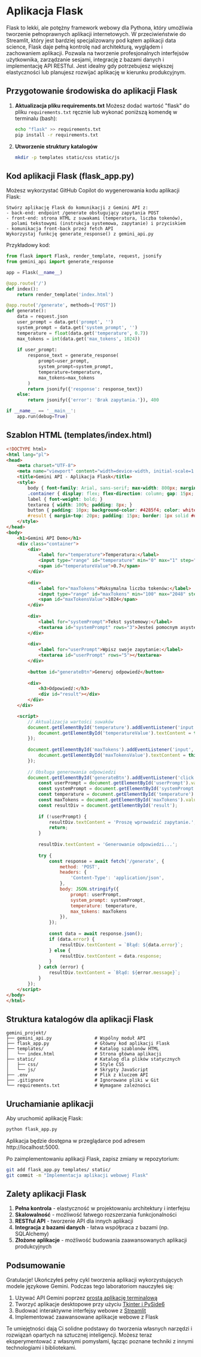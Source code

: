 # Aplikacja Flask

Flask to lekki, ale potężny framework webowy dla Pythona, który umożliwia tworzenie pełnoprawnych aplikacji internetowych. W przeciwieństwie do Streamlit, który jest bardziej specjalizowany pod kątem aplikacji data science, Flask daje pełną kontrolę nad architekturą, wyglądem i zachowaniem aplikacji. Pozwala na tworzenie profesjonalnych interfejsów użytkownika, zarządzanie sesjami, integrację z bazami danych i implementację API RESTful. Jest idealny gdy potrzebujesz większej elastyczności lub planujesz rozwijać aplikację w kierunku produkcyjnym.

## Przygotowanie środowiska do aplikacji Flask

1. **Aktualizacja pliku requirements.txt**
   Możesz dodać wartość "flask" do pliku `requirements.txt` ręcznie lub wykonać poniższą komendę w terminalu (bash):
   ```bash
   echo "flask" >> requirements.txt
   pip install -r requirements.txt
   ```

2. **Utworzenie struktury katalogów**
   ```bash
   mkdir -p templates static/css static/js
   ```

## Kod aplikacji Flask (flask_app.py)

Możesz wykorzystać GitHub Copilot do wygenerowania kodu aplikacji Flask:

```
Stwórz aplikację Flask do komunikacji z Gemini API z:
- back-end: endpoint /generate obsługujący zapytania POST
- front-end: strona HTML z suwakami (temperatura, liczba tokenów), 
  polami tekstowymi (instrukcja systemowa, zapytanie) i przyciskiem
- komunikacja front-back przez fetch API
Wykorzystaj funkcję generate_response() z gemini_api.py
```

Przykładowy kod:

```python
from flask import Flask, render_template, request, jsonify
from gemini_api import generate_response

app = Flask(__name__)

@app.route('/')
def index():
    return render_template('index.html')

@app.route('/generate', methods=['POST'])
def generate():
    data = request.json
    user_prompt = data.get('prompt', '')
    system_prompt = data.get('system_prompt', '')
    temperature = float(data.get('temperature', 0.7))
    max_tokens = int(data.get('max_tokens', 1024))
    
    if user_prompt:
        response_text = generate_response(
            prompt=user_prompt,
            system_prompt=system_prompt,
            temperature=temperature,
            max_tokens=max_tokens
        )
        return jsonify({'response': response_text})
    else:
        return jsonify({'error': 'Brak zapytania.'}), 400

if __name__ == '__main__':
    app.run(debug=True)
```

## Szablon HTML (templates/index.html)

```html
<!DOCTYPE html>
<html lang="pl">
<head>
    <meta charset="UTF-8">
    <meta name="viewport" content="width=device-width, initial-scale=1.0">
    <title>Gemini API - Aplikacja Flask</title>
    <style>
        body { font-family: Arial, sans-serif; max-width: 800px; margin: 0 auto; padding: 20px; }
        .container { display: flex; flex-direction: column; gap: 15px; }
        label { font-weight: bold; }
        textarea { width: 100%; padding: 8px; }
        button { padding: 10px; background-color: #4285f4; color: white; border: none; cursor: pointer; }
        #result { margin-top: 20px; padding: 15px; border: 1px solid #ddd; min-height: 200px; }
    </style>
</head>
<body>
    <h1>Gemini API Demo</h1>
    <div class="container">
        <div>
            <label for="temperature">Temperatura:</label>
            <input type="range" id="temperature" min="0" max="1" step="0.1" value="0.7">
            <span id="temperatureValue">0.7</span>
        </div>
        
        <div>
            <label for="maxTokens">Maksymalna liczba tokenów:</label>
            <input type="range" id="maxTokens" min="100" max="2048" step="50" value="1024">
            <span id="maxTokensValue">1024</span>
        </div>
        
        <div>
            <label for="systemPrompt">Tekst systemowy:</label>
            <textarea id="systemPrompt" rows="3">Jesteś pomocnym asystentem AI.</textarea>
        </div>
        
        <div>
            <label for="userPrompt">Wpisz swoje zapytanie:</label>
            <textarea id="userPrompt" rows="5"></textarea>
        </div>
        
        <button id="generateBtn">Generuj odpowiedź</button>
        
        <div>
            <h3>Odpowiedź:</h3>
            <div id="result"></div>
        </div>
    </div>

    <script>
        // Aktualizacja wartości suwaków
        document.getElementById('temperature').addEventListener('input', function() {
            document.getElementById('temperatureValue').textContent = this.value;
        });
        
        document.getElementById('maxTokens').addEventListener('input', function() {
            document.getElementById('maxTokensValue').textContent = this.value;
        });
        
        // Obsługa generowania odpowiedzi
        document.getElementById('generateBtn').addEventListener('click', async function() {
            const userPrompt = document.getElementById('userPrompt').value;
            const systemPrompt = document.getElementById('systemPrompt').value;
            const temperature = document.getElementById('temperature').value;
            const maxTokens = document.getElementById('maxTokens').value;
            const resultDiv = document.getElementById('result');
            
            if (!userPrompt) {
                resultDiv.textContent = 'Proszę wprowadzić zapytanie.';
                return;
            }
            
            resultDiv.textContent = 'Generowanie odpowiedzi...';
            
            try {
                const response = await fetch('/generate', {
                    method: 'POST',
                    headers: {
                        'Content-Type': 'application/json',
                    },
                    body: JSON.stringify({
                        prompt: userPrompt,
                        system_prompt: systemPrompt,
                        temperature: temperature,
                        max_tokens: maxTokens
                    }),
                });
                
                const data = await response.json();
                if (data.error) {
                    resultDiv.textContent = `Błąd: ${data.error}`;
                } else {
                    resultDiv.textContent = data.response;
                }
            } catch (error) {
                resultDiv.textContent = `Błąd: ${error.message}`;
            }
        });
    </script>
</body>
</html>
```

## Struktura katalogów dla aplikacji Flask

```
gemini_projekt/
├── gemini_api.py                # Wspólny moduł API
├── flask_app.py                 # Główny kod aplikacji Flask
├── templates/                   # Katalog szablonów HTML
│   └── index.html               # Strona główna aplikacji
├── static/                      # Katalog dla plików statycznych
│   ├── css/                     # Style CSS
│   └── js/                      # Skrypty JavaScript
├── .env                         # Plik z kluczem API
├── .gitignore                   # Ignorowane pliki w Git
└── requirements.txt             # Wymagane zależności
```

## Uruchamianie aplikacji

Aby uruchomić aplikację Flask:

```bash
python flask_app.py
```

Aplikacja będzie dostępna w przeglądarce pod adresem http://localhost:5000.

Po zaimplementowaniu aplikacji Flask, zapisz zmiany w repozytorium:

```bash
git add flask_app.py templates/ static/
git commit -m "Implementacja aplikacji webowej Flask"
```

## Zalety aplikacji Flask

1. **Pełna kontrola** - elastyczność w projektowaniu architektury i interfejsu
2. **Skalowalność** - możliwość łatwego rozszerzania funkcjonalności
3. **RESTful API** - tworzenie API dla innych aplikacji
4. **Integracja z bazami danych** - łatwa współpraca z bazami (np. SQLAlchemy)
5. **Złożone aplikacje** - możliwość budowania zaawansowanych aplikacji produkcyjnych

## Podsumowanie

Gratulacje! Ukończyłeś pełny cykl tworzenia aplikacji wykorzystujących modele językowe Gemini. Podczas tego laboratoriom nauczyłeś się:

1. Używać API Gemini poprzez [prostą aplikację terminalową](wprowadzenie-terminal.md)
2. Tworzyć aplikacje desktopowe przy użyciu [Tkinter i PySide6](aplikacje-desktopowe.md)
3. Budować interaktywne interfejsy webowe z [Streamlit](aplikacja-streamlit.md)
4. Implementować zaawansowane aplikacje webowe z Flask

Te umiejętności dają Ci solidne podstawy do tworzenia własnych narzędzi i rozwiązań opartych na sztucznej inteligencji. Możesz teraz eksperymentować z własnymi pomysłami, łącząc poznane techniki z innymi technologiami i bibliotekami.